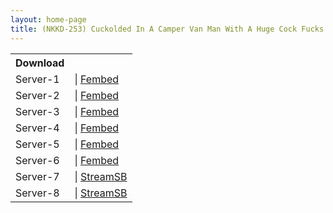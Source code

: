 ```yaml
---
layout: home-page
title: (NKKD-253) Cuckolded In A Camper Van Man With A Huge Cock Fucks Another Guy’s Wife As The Camper Van Rocks Hana Haruna
---
```


<table><tbody>
<tr>
<th>Download</th>
</tr>
<tr>
<td>Server-1</td>
<td>| <a href="https://watchjavnow.xyz/f/8nxj0u82jeydr1d" target="_blank">Fembed</a></td>
</tr>
<tr>
<td>Server-2</td>
<td>| <a href="https://fakyutube.com/f/nx8lnh2gqld-jjx" target="_blank">Fembed</a></td>
</tr>
<tr>
<td>Server-3</td>
<td>| <a href="https://mycloudzz.com/f/5j6e7cdpg7ej7kg" target="_blank">Fembed</a></td>
</tr>
<tr>
<td>Server-4</td>
<td>| <a href="https://mycloudzz.com/f/y5w-qcedw-xwd1g" target="_blank">Fembed</a></td>
</tr>
<tr>
<td>Server-5</td>
<td>| <a href="https://mycloudzz.com/f/6j7edc0lz6rz7e4" target="_blank">Fembed</a></td>
</tr>
<tr>
<td>Server-6</td>
<td>| <a href="https://javpoll.com/f/5k885fdpg-06r3j" target="_blank">Fembed</a></td>
</tr>
<tr>
<td>Server-7</td>
<td>| <a href="https://javside.com/lcnugtn6s2od.html" target="_blank">StreamSB</a></td>
</tr>
<tr>
<td>Server-8</td>
<td>| <a href="https://streamsb.net/gmcm28pvcisb.html" target="_blank">StreamSB</a></td>
</tr>
</tbody></table>
